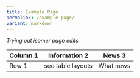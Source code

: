 ```yaml
---
title: Example Page
permalink: /example-page/
variant: markdown
---
```

*Trying out isomer page edits*



| Column 1 | Information 2 | News 3 |
| -------- | -------- | -------- |
| Row 1     | see table layouts     | What news     |




